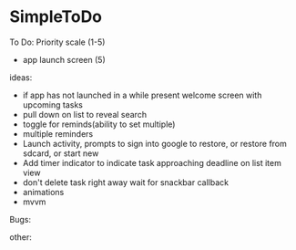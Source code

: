 # SimpleToDo
To Do:
    Priority scale (1-5)
- app launch screen (5)

ideas:
- if app has not launched in a while present welcome screen with upcoming tasks
- pull down on list to reveal search
- toggle for reminds(ability to set multiple)
- multiple reminders
- Launch activity, prompts to sign into google to restore, or restore from sdcard, or start new
- Add timer indicator to indicate task approaching deadline on list item view
- don't delete task right away wait for snackbar callback
- animations
- mvvm

Bugs:

other:
